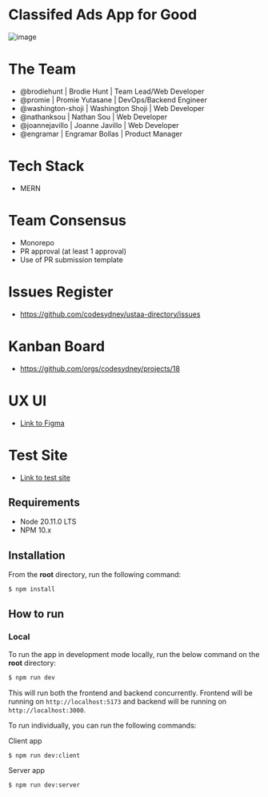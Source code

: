 # Classifed Ads App for Good
![image](https://github.com/codesydney/ustaa-directory/assets/7553347/698efa06-fe60-4fe4-b8b6-688751814cc6)

# The Team
* @brodiehunt | Brodie Hunt | Team Lead/Web Developer
* @promie | Promie Yutasane | DevOps/Backend Engineer
* @washington-shoji | Washington Shoji | Web Developer 
* @nathanksou | Nathan Sou | Web Developer
* @joannejavillo | Joanne Javillo | Web Developer
* @engramar | Engramar Bollas | Product Manager

# Tech Stack
* MERN

# Team Consensus
* Monorepo
* PR approval (at least 1 approval)
* Use of PR submission template

# Issues Register
* https://github.com/codesydney/ustaa-directory/issues

# Kanban Board
* https://github.com/orgs/codesydney/projects/18

# UX UI
* [Link to Figma](https://www.figma.com/file/DyT6QcKPcTSnDlm4tKMhWW/USTAA-Directory?type=design&node-id=0-1&mode=design&t=SDr6JpXOMT8gbvj7-0)

# Test Site
* [Link to test site](https://classifieds.code.sydney/) 

## Requirements
- Node 20.11.0 LTS
- NPM 10.x

## Installation
From the **root** directory, run the following command:

```bash
$ npm install
```

## How to run
### Local
To run the app in development mode locally, run the below command on the **root** directory:

```bash
$ npm run dev
```
This will run both the frontend and backend concurrently. Frontend will be running on `http://localhost:5173` and backend will be running on `http://localhost:3000`.

To run individually, you can run the following commands:

Client app
```bash
$ npm run dev:client
```

Server app
```bash
$ npm run dev:server
```
